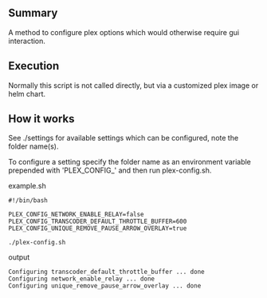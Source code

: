 ## Summary

A method to configure plex options which would otherwise require gui interaction.

## Execution

Normally this script is not called directly, but via a customized plex image or helm chart.

## How it works

See ./settings for available settings which can be configured, note the folder name(s).

To configure a setting specify the folder name as an environment variable prepended with 'PLEX_CONFIG_' and then run plex-config.sh.

example.sh
```
#!/bin/bash

PLEX_CONFIG_NETWORK_ENABLE_RELAY=false
PLEX_CONFIG_TRANSCODER_DEFAULT_THROTTLE_BUFFER=600
PLEX_CONFIG_UNIQUE_REMOVE_PAUSE_ARROW_OVERLAY=true

./plex-config.sh
```

output
```
Configuring transcoder_default_throttle_buffer ... done
Configuring network_enable_relay ... done
Configuring unique_remove_pause_arrow_overlay ... done
```
